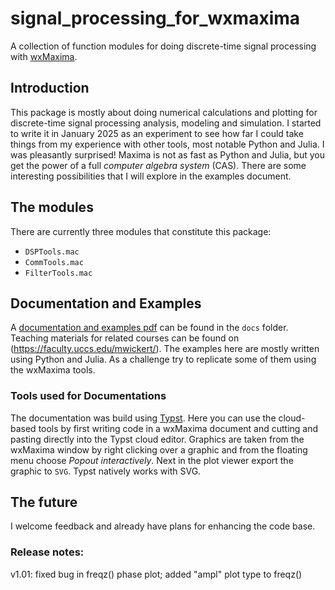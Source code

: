 # signal_processing_for_wxmaxima
A collection of function modules for doing discrete-time signal processing with [wxMaxima](https://wxmaxima-developers.github.io/wxmaxima/).

## Introduction
This package is mostly about doing numerical calculations and plotting for discrete-time signal processing analysis, modeling and simulation. I started to write it in January 2025 as an experiment to see how far I could take things from my experience with other tools, most notable Python and Julia. I was pleasantly surprised! Maxima is not as fast as Python and Julia, but you get the power of a full *computer algebra system* (CAS). There are some interesting possibilities that I will explore in the examples document.

## The modules
There are currently three modules that constitute this package:

* `DSPTools.mac` 
* `CommTools.mac`
* `FilterTools.mac`

## Documentation and Examples

A [documentation and examples pdf](docs/sp_tools_wxmaxima.pdf) can be found in the `docs` folder. Teaching materials for related courses can be found on (https://faculty.uccs.edu/mwickert/). The examples here are mostly written using Python and Julia. As a challenge try to replicate some of them using the wxMaxima tools. 

### Tools used for Documentations

The documentation was build using [Typst](https://typst.app/home/). Here you can use the cloud-based tools by first writing code in a wxMaxima document and cutting and pasting directly into the Typst cloud editor. Graphics are taken from the wxMaxima window by right clicking over a graphic and from the floating menu choose *Popout interactively*. Next in the plot viewer export the graphic to `SVG`. Typst natively works with SVG.

## The future

I welcome feedback and already have plans for enhancing the code base.

### Release notes:
v1.01: fixed bug in freqz() phase plot; added "ampl" plot type to freqz() 